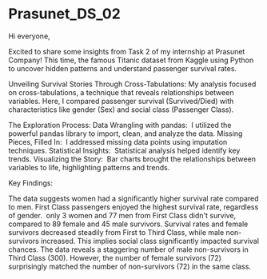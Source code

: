 # Prasunet_DS_02


Hi everyone,

Excited to share some insights from Task 2 of my internship at Prasunet Company! This time, the famous Titanic dataset from Kaggle using Python to uncover hidden patterns and understand passenger survival rates.

Unveiling Survival Stories Through Cross-Tabulations:
My analysis focused on cross-tabulations, a technique that reveals relationships between variables. Here, I compared passenger survival (Survived/Died) with characteristics like gender (Sex) and social class (Passenger Class).

The Exploration Process:
Data Wrangling with pandas:  I utilized the powerful pandas library to import, clean, and analyze the data.
Missing Pieces, Filled In:  I addressed missing data points using imputation techniques.
Statistical Insights:  Statistical analysis helped identify key trends.
Visualizing the Story:  Bar charts brought the relationships between variables to life, highlighting patterns and trends.

Key Findings:

The data suggests women had a significantly higher survival rate compared to men.
First Class passengers enjoyed the highest survival rate, regardless of gender.  only 3 women and 77 men from First Class didn't survive, compared to 89 female and 45 male survivors.
Survival rates and female survivors decreased steadily from First to Third Class, while male non-survivors increased. This implies social class significantly impacted survival chances.
The data reveals a staggering number of male non-survivors in Third Class (300). However, the number of female survivors (72) surprisingly matched the number of non-survivors (72) in the same class. 
